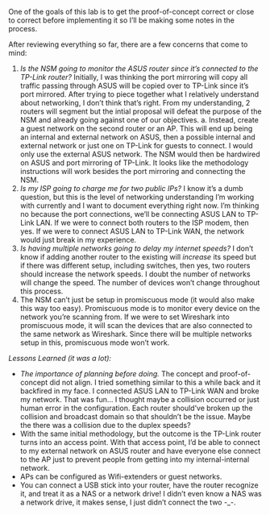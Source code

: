 One of the goals of this lab is to get the proof-of-concept correct or close to correct before implementing it so I’ll be making some notes in the process. 

After reviewing everything so far, there are a few concerns that come to mind: 
1.	*Is the NSM going to monitor the ASUS router since it’s connected to the TP-Link router?* Initially, I was thinking the port mirroring will copy all traffic passing through ASUS will be copied over to TP-Link since it’s port mirrored. After trying to piece together what I relatively understand about networking, I don’t think that’s right. From my understanding, 2 routers will segment but the intial proposal will defeat the purpose of the NSM and already going against one of our objectives. 
    a.	Instead, create a guest network on the second router or an AP. This will end up being an internal and external network on ASUS, then a possible internal and external network or just one on TP-Link for guests to connect. I would only use the external ASUS network. The NSM would then be hardwired on ASUS and port mirroring of TP-Link. It looks like the methodology instructions will work besides the port mirroring and connecting the NSM. 
2.	*Is my ISP going to charge me for two public IPs?* I know it’s a dumb question, but this is the level of networking understanding I’m working with currently and I want to document everything right now. I’m thinking no because the port connections, we’ll be connecting ASUS LAN to TP-Link LAN. If we were to connect both routers to the ISP modem, then yes. If we were to connect ASUS LAN to TP-Link WAN, the network would just break in my experience.
3.	*Is having multiple networks going to delay my internet speeds?* I don’t know if adding another router to the existing will _increase_ its speed but if there was different setup, including switches, then yes, two routers should increase the network speeds. I doubt the number of networks will change the speed. The number of devices won’t change throughout this process.
4.	The NSM can’t just be setup in promiscuous mode (it would also make this way too easy). Promiscuous mode is to monitor every device on the network you’re scanning from. If we were to set Wireshark into promiscuous mode, it will scan the devices that are also connected to the same network as Wireshark. Since there will be multiple networks setup in this, promiscuous mode won’t work. 

*Lessons Learned (it was a lot):*
-	*The importance of planning before doing.* The concept and proof-of-concept did not align. I tried something similar to this a while back and it backfired in my face. I connected ASUS LAN to TP-Link WAN and broke my network. That was fun… I thought maybe a collision occurred or just human error in the configuration. Each router should’ve broken up the collision and broadcast domain so that shouldn’t be the issue. Maybe the there was a collision due to the duplex speeds? 
-	With the same initial methodology, but the outcome is the TP-Link router turns into an access point. With that access point, I’d be able to connect to my external network on ASUS router and have everyone else connect to the AP just to prevent people from getting into my internal-internal network.
-	APs can be configured as Wifi-extenders or guest networks.
-	You can connect a USB stick into your router, have the router recognize it, and treat it as a NAS or a network drive! I didn’t even know a NAS was a network drive, it makes sense, I just didn’t connect the two -_-. 
